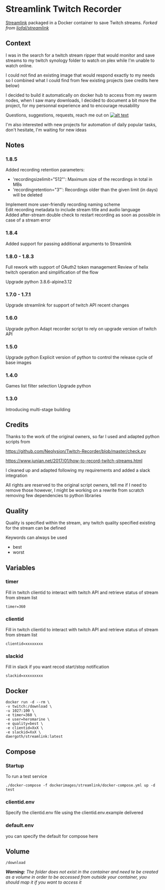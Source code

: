 # Streamlink Twitch Recorder
[Streamlink](https://github.com/streamlink/streamlink) packaged in a Docker container to save Twitch streams. *Forked from [liofal/streamlink](https://github.com/liofal/streamlink)*

## Context
I was in the search for a twitch stream ripper that would monitor and save streams to my twitch synology folder to watch on plex while I'm unable to watch online.

I could not find an existing image that would respond exactly to my needs so I combined what I could find from few existing projects (see credits here below)

I decided to build it automatically on docker hub to access from my swarm nodes, when I saw many downloads, I decided to document a bit more the project, for my personnal experience and to encourage reusability

Questions, suggestions, requests, reach me out on [![alt text][1.1]][1]

I'm also interested with new projects for automation of daily popular tasks, don't hesitate, I'm waiting for new ideas

## Notes

### 1.8.5
Added recording retention parameters:
- 'recordingsizelimit="512"': Maximum size of the recordings in total in MBs
- 'recordingretention="3"': Recordings older than the given limit (in days) will be deleted

Implement more user-friendly recording naming scheme  
Edit recording metadata to include stream title and audio language  
Added after-stream double check to restart recording as soon as possible in case of a stream error

### 1.8.4
Added support for passing additional arguments to Streamlink 

### 1.8.0 - 1.8.3
Full rework with support of OAuth2 token management
Review of helix twitch operation and simplification of the flow

Upgrade python 3.8.6-alpine3.12

### 1.7.0 - 1.7.1
Upgrade streamlink for support of twitch API recent changes

### 1.6.0
Upgrade python
Adapt recorder script to rely on upgrade version of twitch API

### 1.5.0
Upgrade python
Explicit version of python to control the release cycle of base images

### 1.4.0
Games list filter selection
Upgrade python

### 1.3.0
Introducing multi-stage building

## Credits
Thanks to the work of the original owners, so far I used and adapted python scripts from 

https://github.com/Neolysion/Twitch-Recorder/blob/master/check.py

https://www.junian.net/2017/01/how-to-record-twitch-streams.html

I cleaned up and adapted following my requirements and added a slack integration

All rights are reserved to the original script owners, tell me if I need to remove those however, I might be working on a rewrite from scratch removing few dependencies to python libraries

## Quality
Quality is specified within the stream, any twitch quality specified existing for the stream can be defined

Keywords can always be used
* best
* worst

## Variables
### timer
Fill in twitch clientid to interact with twitch API and retrieve status of stream from stream list

    timer=360


### clientid
Fill in twitch clientid to interact with twitch API and retrieve status of stream from stream list

    clientid=xxxxxxxx

### slackid
Fill in slack if you want recod start/stop notification

    slackid=xxxxxxxxx

## Docker

    docker run -d --rm \
    -v twitch:/download \
    -u 1027:100 \
    -e timer=360 \
    -e user=heromarine \
    -e quality=best \
    -e clientid=XxX \
    -e slackid=XxX \
    daergoth/streamlink:latest

## Compose

### Startup
To run a test service

    ./docker-compose -f dockerimages/streamlink/docker-compose.yml up -d test

### clientid.env
Specify the clientid.env file using the clientid.env.example delivered

### default.env
you can specify the default for compose here

## Volume
    /download 

_**Warning:** The folder does not exist in the container and need te be created as a volume in order to be accessed from outside your container, you should map it if you want to access it_


[1.1]: http://i.imgur.com/tXSoThF.png (twitter icon with padding)
[1]: http://www.twitter.com/liofal
